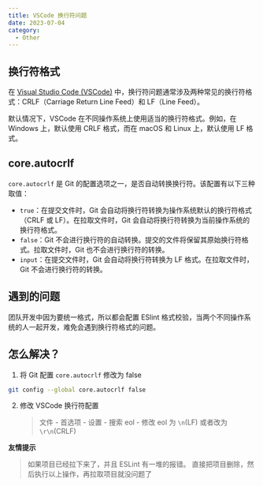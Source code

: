 ```yaml
---
title: VSCode 换行符问题
date: 2023-07-04
category:
  - Other
---
```


## 换行符格式

在 [Visual Studio Code (VSCode)](https://code.visualstudio.com/) 中，换行符问题通常涉及两种常见的换行符格式：CRLF（Carriage Return Line Feed）和 LF（Line Feed）。

默认情况下，VSCode 在不同操作系统上使用适当的换行符格式。例如，在 Windows 上，默认使用 CRLF 格式，而在 macOS 和 Linux 上，默认使用 LF 格式。

## core.autocrlf

`core.autocrlf` 是 Git 的配置选项之一，是否自动转换换行符。该配置有以下三种取值：

- `true`：在提交文件时，Git 会自动将换行符转换为操作系统默认的换行符格式（CRLF 或 LF）。在拉取文件时，Git 会自动将换行符转换为当前操作系统的换行符格式。
- `false`：Git 不会进行换行符的自动转换。提交的文件将保留其原始换行符格式。拉取文件时，Git 也不会进行换行符的转换。
- `input`：在提交文件时，Git 会自动将换行符转换为 LF 格式。在拉取文件时，Git 不会进行换行符的转换。

## 遇到的问题

团队开发中因为要统一格式，所以都会配置 ESlint 格式校验，当两个不同操作系统的人一起开发，难免会遇到换行符格式的问题。

## 怎么解决？

1. 将 Git 配置 `core.autocrlf` 修改为 false

```bash
git config --global core.autocrlf false
```

2. 修改 VSCode 换行符配置
   > 文件 - 首选项 - 设置 - 搜索 eol - 修改 eol 为 `\n`(LF) 或者改为 `\r\n`(CRLF)

**友情提示**

> 如果项目已经拉下来了，并且 ESLint 有一堆的报错。
> 直接把项目删除，然后执行以上操作，再拉取项目就没问题了

